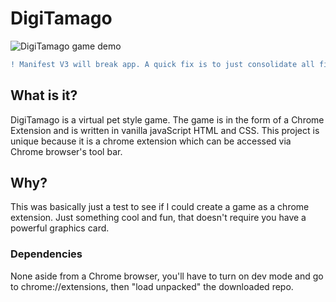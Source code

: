 # DigiTamago

![DigiTamago game demo](https://res.cloudinary.com/dpc3zrcvs/image/upload/v1641888291/digitamago_dbgj51.gif)

```diff
! Manifest V3 will break app. A quick fix is to just consolidate all files into one larger file. Preferably adding services workers and event based code would be optimal fix. See https://developer.chrome.com/docs/extensions/mv3/intro/mv3-migration/ .
```

## What is it?

DigiTamago is a virtual pet style game. The game is in the form of a Chrome Extension and is written in vanilla javaScript HTML and CSS. This project is unique because it is a chrome extension which can be accessed via Chrome browser's tool bar.

## Why?

This was basically just a test to see if I could create a game as a chrome extension. Just something cool and fun, that doesn't require you have a powerful graphics card.

### Dependencies

None aside from a Chrome browser, you'll have to turn on dev mode and go to chrome://extensions, then "load unpacked" the downloaded repo.
